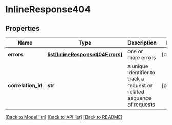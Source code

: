 # InlineResponse404

## Properties
Name | Type | Description | Notes
------------ | ------------- | ------------- | -------------
**errors** | [**list[InlineResponse404Errors]**](InlineResponse404Errors.md) | one or more errors | [optional] 
**correlation_id** | **str** | a unique identifier to track a request or related sequence of requests | [optional] 

[[Back to Model list]](../README.md#documentation-for-models) [[Back to API list]](../README.md#documentation-for-api-endpoints) [[Back to README]](../README.md)


